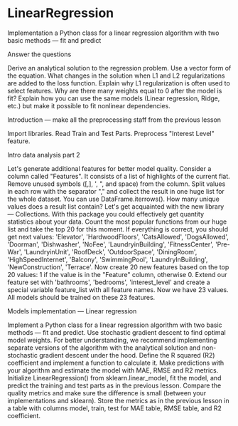 # LinearRegression
Implementation a Python class for a linear regression algorithm with two basic methods — fit and predict

Answer the questions

Derive an analytical solution to the regression problem. Use a vector form of the equation.
What changes in the solution when L1 and L2 regularizations are added to the loss function.
Explain why L1 regularization is often used to select features. Why are there many weights equal to 0 after the model is fit?
Explain how you can use the same models (Linear regression, Ridge, etc.) but make it possible to fit nonlinear dependencies.



Introduction — make all the preprocessing staff from the previous lesson

Import libraries.
Read Train and Test Parts.
Preprocess "Interest Level" feature.



Intro data analysis part 2

Let's generate additional features for better model quality. Consider a column called "Features". It consists of a list of highlights of the current flat.
Remove unused symbols ([,], ', ", and space) from the column.
Split values in each row with the separator "," and collect the result in one huge list for the whole dataset. You can use DataFrame.iterrows().
How many unique values does a result list contain?
Let's get acquainted with the new library — Collections. With this package you could effectively get quantity statistics about your data.
Count the most popular functions from our huge list and take the top 20 for this moment.
If everything is correct, you should get next values:  'Elevator', 'HardwoodFloors', 'CatsAllowed', 'DogsAllowed', 'Doorman', 'Dishwasher', 'NoFee', 'LaundryinBuilding', 'FitnessCenter', 'Pre-War', 'LaundryinUnit', 'RoofDeck', 'OutdoorSpace', 'DiningRoom', 'HighSpeedInternet', 'Balcony', 'SwimmingPool', 'LaundryInBuilding', 'NewConstruction', 'Terrace'.
Now create 20 new features based on the top 20 values: 1 if the value is in the "Feature" column, otherwise 0.
Extend our feature set with 'bathrooms', 'bedrooms', 'interest_level' and create a special variable feature_list with all feature names. Now we have 23 values. All models should be trained on these 23 features.



Models implementation — Linear regression

Implement a Python class for a linear regression algorithm with two basic methods — fit and predict. Use stochastic gradient descent to find optimal model weights. For better understanding, we recommend implementing separate versions of the algorithm with the analytical solution and non-stochastic gradient descent under the hood.
Define the R squared (R2) coefficient and implement a function to calculate it.
Make predictions with your algorithm and estimate the model with MAE, RMSE and R2 metrics.
Initialize LinearRegression() from sklearn.linear_model, fit the model, and predict the training and test parts as in the previous lesson.
Compare the quality metrics and make sure the difference is small (between your implementations and sklearn).
Store the metrics as in the previous lesson in a table with columns model, train, test for MAE table, RMSE table, and R2 coefficient.



